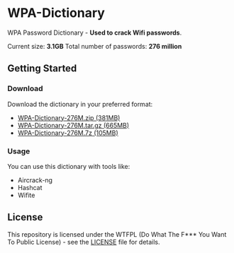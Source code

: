 # WPA-Dictionary

WPA Password Dictionary - **Used to crack Wifi passwords**.

Current size: **3.1GB**
Total number of passwords: **276 million**

## Getting Started

### Download

Download the dictionary in your preferred format:

- [WPA-Dictionary-276M.zip (381MB)](https://github.com/TKanX/WPA-Dictionary/releases/download/passwords/WPA-Dictionary-276M.zip)
- [WPA-Dictionary-276M.tar.gz (665MB)](https://github.com/TKanX/WPA-Dictionary/releases/download/passwords/WPA-Dictionary-276M.tar.gz)
- [WPA-Dictionary-276M.7z (105MB)](https://github.com/TKanX/WPA-Dictionary/releases/download/passwords/WPA-Dictionary-276M.7z)

### Usage

You can use this dictionary with tools like:

- Aircrack-ng
- Hashcat
- Wifite

## License

This repository is licensed under the WTFPL (Do What The F\*\*\* You Want To Public License) - see the [LICENSE](LICENSE) file for details.
